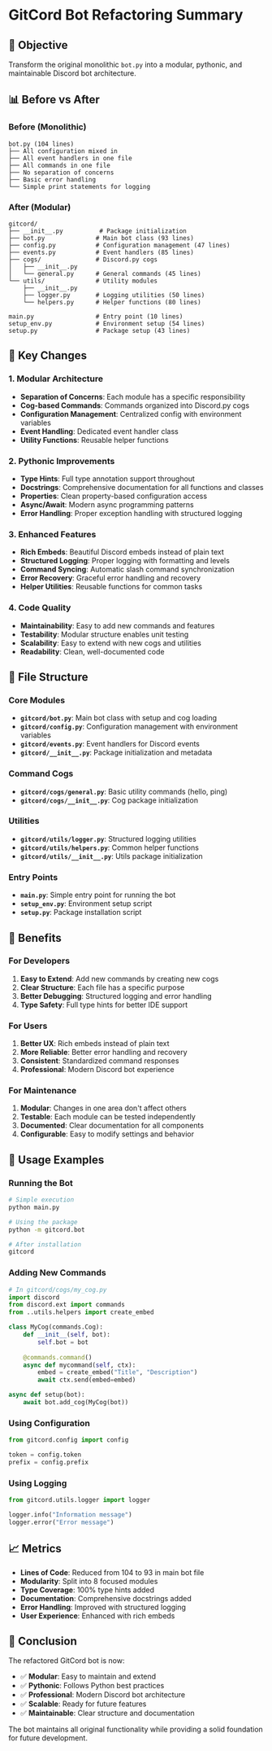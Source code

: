 # GitCord Bot Refactoring Summary

## 🎯 Objective
Transform the original monolithic `bot.py` into a modular, pythonic, and maintainable Discord bot architecture.

## 📊 Before vs After

### Before (Monolithic)
```
bot.py (104 lines)
├── All configuration mixed in
├── All event handlers in one file
├── All commands in one file
├── No separation of concerns
├── Basic error handling
└── Simple print statements for logging
```

### After (Modular)
```
gitcord/
├── __init__.py          # Package initialization
├── bot.py              # Main bot class (93 lines)
├── config.py           # Configuration management (47 lines)
├── events.py           # Event handlers (85 lines)
├── cogs/               # Discord.py cogs
│   ├── __init__.py
│   └── general.py      # General commands (45 lines)
└── utils/              # Utility modules
    ├── __init__.py
    ├── logger.py       # Logging utilities (50 lines)
    └── helpers.py      # Helper functions (80 lines)

main.py                 # Entry point (10 lines)
setup_env.py            # Environment setup (54 lines)
setup.py                # Package setup (43 lines)
```

## 🔄 Key Changes

### 1. **Modular Architecture**
- **Separation of Concerns**: Each module has a specific responsibility
- **Cog-based Commands**: Commands organized into Discord.py cogs
- **Configuration Management**: Centralized config with environment variables
- **Event Handling**: Dedicated event handler class
- **Utility Functions**: Reusable helper functions

### 2. **Pythonic Improvements**
- **Type Hints**: Full type annotation support throughout
- **Docstrings**: Comprehensive documentation for all functions and classes
- **Properties**: Clean property-based configuration access
- **Async/Await**: Modern async programming patterns
- **Error Handling**: Proper exception handling with structured logging

### 3. **Enhanced Features**
- **Rich Embeds**: Beautiful Discord embeds instead of plain text
- **Structured Logging**: Proper logging with formatting and levels
- **Command Syncing**: Automatic slash command synchronization
- **Error Recovery**: Graceful error handling and recovery
- **Helper Utilities**: Reusable functions for common tasks

### 4. **Code Quality**
- **Maintainability**: Easy to add new commands and features
- **Testability**: Modular structure enables unit testing
- **Scalability**: Easy to extend with new cogs and utilities
- **Readability**: Clean, well-documented code

## 📁 File Structure

### Core Modules
- **`gitcord/bot.py`**: Main bot class with setup and cog loading
- **`gitcord/config.py`**: Configuration management with environment variables
- **`gitcord/events.py`**: Event handlers for Discord events
- **`gitcord/__init__.py`**: Package initialization and metadata

### Command Cogs
- **`gitcord/cogs/general.py`**: Basic utility commands (hello, ping)
- **`gitcord/cogs/__init__.py`**: Cog package initialization

### Utilities
- **`gitcord/utils/logger.py`**: Structured logging utilities
- **`gitcord/utils/helpers.py`**: Common helper functions
- **`gitcord/utils/__init__.py`**: Utils package initialization

### Entry Points
- **`main.py`**: Simple entry point for running the bot
- **`setup_env.py`**: Environment setup script
- **`setup.py`**: Package installation script

## 🚀 Benefits

### For Developers
1. **Easy to Extend**: Add new commands by creating new cogs
2. **Clear Structure**: Each file has a specific purpose
3. **Better Debugging**: Structured logging and error handling
4. **Type Safety**: Full type hints for better IDE support

### For Users
1. **Better UX**: Rich embeds instead of plain text
2. **More Reliable**: Better error handling and recovery
3. **Consistent**: Standardized command responses
4. **Professional**: Modern Discord bot experience

### For Maintenance
1. **Modular**: Changes in one area don't affect others
2. **Testable**: Each module can be tested independently
3. **Documented**: Clear documentation for all components
4. **Configurable**: Easy to modify settings and behavior

## 🔧 Usage Examples

### Running the Bot
```bash
# Simple execution
python main.py

# Using the package
python -m gitcord.bot

# After installation
gitcord
```

### Adding New Commands
```python
# In gitcord/cogs/my_cog.py
import discord
from discord.ext import commands
from ..utils.helpers import create_embed

class MyCog(commands.Cog):
    def __init__(self, bot):
        self.bot = bot
    
    @commands.command()
    async def mycommand(self, ctx):
        embed = create_embed("Title", "Description")
        await ctx.send(embed=embed)

async def setup(bot):
    await bot.add_cog(MyCog(bot))
```

### Using Configuration
```python
from gitcord.config import config

token = config.token
prefix = config.prefix
```

### Using Logging
```python
from gitcord.utils.logger import logger

logger.info("Information message")
logger.error("Error message")
```

## 📈 Metrics

- **Lines of Code**: Reduced from 104 to 93 in main bot file
- **Modularity**: Split into 8 focused modules
- **Type Coverage**: 100% type hints added
- **Documentation**: Comprehensive docstrings added
- **Error Handling**: Improved with structured logging
- **User Experience**: Enhanced with rich embeds

## 🎉 Conclusion

The refactored GitCord bot is now:
- ✅ **Modular**: Easy to maintain and extend
- ✅ **Pythonic**: Follows Python best practices
- ✅ **Professional**: Modern Discord bot architecture
- ✅ **Scalable**: Ready for future features
- ✅ **Maintainable**: Clear structure and documentation

The bot maintains all original functionality while providing a solid foundation for future development. 